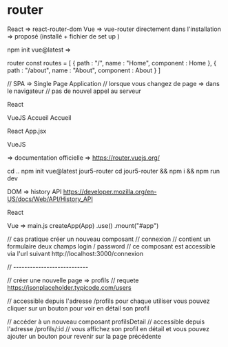 # router 

React => react-router-dom
Vue => vue-router 
directement dans l'installation => proposé (installé + fichier de set up )

npm init vue@latest => 

router 
const routes = [
    {
        path : "/",
        name : "Home",
        component : Home
    },
    {
        path : "/about",
        name : "About",
        component : About
    }
]

// SPA => Single Page Application 
// lorsque vous changez de page => dans le navigateur
// pas de nouvel appel au serveur

React
<Link to=""></Link>
VueJS
<RouterLink to="/">Accueil</RouterLink>
<RouterLink :to="{name:'Home'}">Accueil</RouterLink>

React
App.jsx
<Outlet />

VueJS
<RouterViews />

=> documentation officielle 
=> https://router.vuejs.org/

cd ..
npm init vue@latest
jour5-router
cd jour5-router && npm i && npm run dev

DOM => history API 
https://developer.mozilla.org/en-US/docs/Web/API/History_API


React 
<BrowserRouter>
    <App />
</BrowserRouter>

Vue => main.js
createApp(App) 
.use()
.mount("#app")

// cas pratique créer un nouveau composant 
// connexion
// contient un formulaire deux champs login / password
// ce composant est accessible via l'url suivant http://localhost:3000/connexion 

// ---------------------------

// créer une nouvelle page => profils 
// requete https://jsonplaceholder.typicode.com/users

// accessible depuis l'adresse /profils 
pour chaque utiliser vous pouvez cliquer sur un bouton pour voir en détail son profil

// accéder à un nouveau composant profilsDetail 
// accessible depuis l'adresse /profils/:id 
// vous affichez son profil en détail et 
vous pouvez ajouter un bouton pour revenir sur la page précédente 


